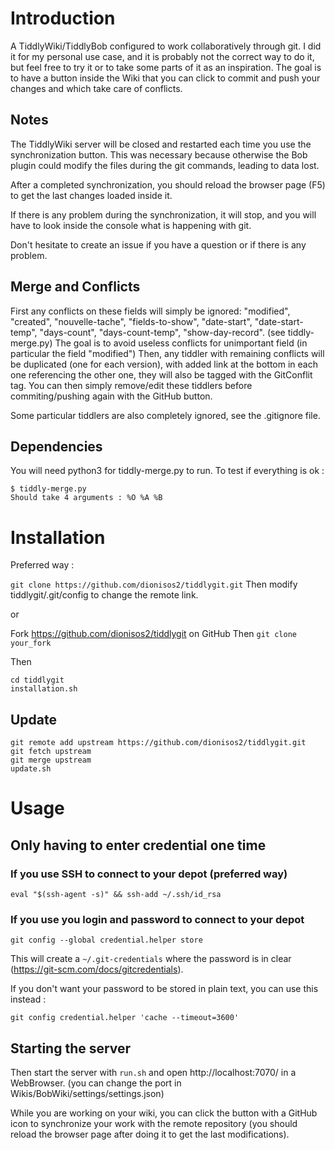 # Introduction

A TiddlyWiki/TiddlyBob configured to work collaboratively through git.
I did it for my personal use case, and it is probably not the correct way to do it, but feel free to try it or to take some parts of it as an inspiration.
The goal is to have a button inside the Wiki that you can click to commit and push your changes and which take care of conflicts.


## Notes

The TiddlyWiki server will be closed and restarted each time you use the synchronization button. This was necessary because otherwise the Bob plugin could modify the files during the git commands, leading to data lost.

After a completed synchronization, you should reload the browser page (F5) to get the last changes loaded inside it.

If there is any problem during the synchronization, it will stop, and you will have to look inside the console what is happening with git.

Don't hesitate to create an issue if you have a question or if there is any problem.

## Merge and Conflicts

First any conflicts on these fields will simply be ignored: "modified", "created", "nouvelle-tache", "fields-to-show", "date-start", "date-start-temp", "days-count", "days-count-temp", "show-day-record".
(see tiddly-merge.py)
The goal is to avoid useless conflicts for unimportant field (in particular the field "modified")
Then, any tiddler with remaining conflicts will be duplicated (one for each version), with added link at the bottom in each one referencing the other one, they will also be tagged with the GitConflit tag.
You can then simply remove/edit these tiddlers before commiting/pushing again with the GitHub button.

Some particular tiddlers are also completely ignored, see the .gitignore file.


## Dependencies

You will need python3 for tiddly-merge.py to run.
To test if everything is ok :

```console
$ tiddly-merge.py
Should take 4 arguments : %O %A %B
```

# Installation

Preferred way :

`git clone https://github.com/dionisos2/tiddlygit.git`
Then modify tiddlygit/.git/config to change the remote link.

or

Fork https://github.com/dionisos2/tiddlygit on GitHub
Then `git clone your_fork`

Then

```
cd tiddlygit
installation.sh
```

## Update

```
git remote add upstream https://github.com/dionisos2/tiddlygit.git
git fetch upstream
git merge upstream
update.sh
```

# Usage

## Only having to enter credential one time
### If you use SSH to connect to your depot (preferred way)

```
eval "$(ssh-agent -s)" && ssh-add ~/.ssh/id_rsa
```

### If you use you login and password to connect to your depot

```
git config --global credential.helper store
```
This will create a `~/.git-credentials` where the password is in clear (https://git-scm.com/docs/gitcredentials).

If you don't want your password to be stored in plain text, you can use this instead :

```
git config credential.helper 'cache --timeout=3600'
```

## Starting the server

Then start the server with `run.sh` and  open http://localhost:7070/ in a WebBrowser.
(you can change the port in Wikis/BobWiki/settings/settings.json)

While you are working on your wiki, you can click the button with a GitHub icon to synchronize your work with the remote repository (you should reload the browser page after doing it to get the last modifications).
